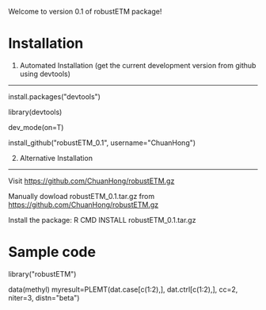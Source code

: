 
Welcome to version 0.1 of robustETM package!

Installation
=============

1. Automated Installation (get the current development version from github using devtools)
----------------------------------
install.packages("devtools")

library(devtools)

dev_mode(on=T)

install_github("robustETM_0.1", username="ChuanHong")

2. Alternative Installation 
-----------------------------------
Visit https://github.com/ChuanHong/robustETM.gz

Manually dowload robustETM_0.1.tar.gz from https://github.com/ChuanHong/robustETM.gz

Install the package: R CMD INSTALL robustETM_0.1.tar.gz

Sample code
=============
library("robustETM")

data(methyl) 
myresult=PLEMT(dat.case[c(1:2),], dat.ctrl[c(1:2),], cc=2, niter=3, distn="beta") 
